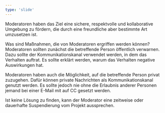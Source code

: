 ```yaml
---
type: 'slide'
---
```

Moderatoren haben das Ziel eine sichere, respektvolle und kollaborative Umgebung zu fördern, die durch eine freundliche aber bestimmte Art umzusetzen ist.

Was sind Maßnahmen, die von Moderatoren ergriffen werden können?
Moderatoren sollten zunächst die betreffende Person öffentlich verwarnen. Dazu sollte der Kommunikationskanal verwendet werden, in dem das Verhalten auftrat. 
Es sollte erklärt werden, warum das Verhalten negative Auswirkungen hat.

Moderatoren haben auch die Möglichkeit, auf die betreffende Person privat zuzugehen. Dafür können private Nachrichten als Kommunikationskanal genutzt werden. 
Es sollte jedoch nie ohne die Erlaubnis anderer Personen jemand bei einer E-Mail mit auf CC gesetzt werden.

Ist keine Lösung zu finden, kann der Moderator eine zeitweise oder dauerhafte Suspendierung vom Projekt aussprechen.